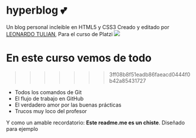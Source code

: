 
# hyperblog 💕
Un blog personal incleible en HTML5 y CSS3 
Creado y editado por [LEONARDO TULIAN](https://www.linkedin.com/in/leonardo-ezequiel-tulian-305696149/ "Leonardo Tulian"), Para el curso de Platzi
![](https://scontent.fcor2-1.fna.fbcdn.net/v/t31.0-8/s960x960/26116206_1948125071869186_4970054564193402270_o.jpg?_nc_cat=107&_nc_ohc=Mf97gUEDduYAX-rl2k6&_nc_ht=scontent.fcor2-1.fna&_nc_tp=1002&oh=3ca42b2ebacf8a8fb244e5f20839b505&oe=5EA699B2)
# En este curso vemos de todo
>>>>>>> 3ff08b8f51eadb86faeacd0444f0b42a85431727
- Todos los comandos de Git 
- El flujo de trabajo en GitHub
- El verdadero amor por las buenas prácticas
- Trucos muy loco del profesor 

Y como un amable recordatorio: **Este readme.me es un chiste**. Diseñado para ejemplo
